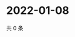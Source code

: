 # 2022-01-08

共 0 条

<!-- BEGIN WEIBO -->
<!-- 最后更新时间 Sat Jan 08 2022 12:01:10 GMT+0800 (China Standard Time) -->

<!-- END WEIBO -->
